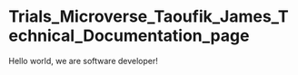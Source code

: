 # Trials_Microverse_Taoufik_James_Technical_Documentation_page
Hello  world, we are software developer!
